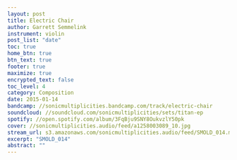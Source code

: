 ```yaml
---
layout: post
title: Electric Chair
author: Garrett Semmelink
instrument: violin
post_list: "date"
toc: true
home_btn: true
btn_text: true
footer: true
maximize: true
encrypted_text: false
toc_level: 4
category: Composition
date: 2015-01-14
bandcamp: //sonicmultiplicities.bandcamp.com/track/electric-chair
soundcloud: //soundcloud.com/sonicmultiplicities/sets/titan-ep
spotify: //open.spotify.com/album/3FqBju9SNY8OukvzlY50pk
cover: //sonicmultiplicities.audio/feed/a1258003089_10.jpg
stream_url: s3.amazonaws.com/sonicmultiplicities.audio/feed/SMOLD_014.mp3
excerpt: "SMOLD_014"
abstract: ""
---
```

